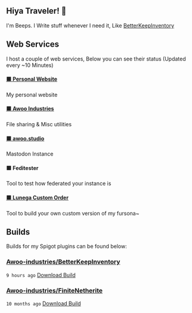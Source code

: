 ## Hiya Traveler! 👋
I'm Beeps. I Write stuff whenever I need it, Like [BetterKeepInventory](https://github.com/Awoo-Industries/BetterKeepInventory)

## Web Services
I host a couple of web services, Below you can see their status (Updated every ~10 Minutes)

#### [🟩 Personal Website](https://beepsterr.com)

My personal website
#### [🟩 Awoo Industries](https://awoo.industries)

File sharing & Misc utilities
#### [🟩 awoo.studio](https://awoo.studio)

Mastodon Instance
#### 🟥 Feditester

Tool to test how federated your instance is
#### [🟩 Lunega Custom Order](https://order.lunega.net)

Tool to build your own custom version of my fursona~

## Builds
Builds for my Spigot plugins can be found below:

### [Awoo-industries/BetterKeepInventory](https://github.com/Awoo-industries/BetterKeepInventory)

`9 hours ago` [Download Build](https://github.com/Awoo-industries/BetterKeepInventory/suites/26260462950/artifacts/1724414970)
### [Awoo-industries/FiniteNetherite](https://github.com/Awoo-industries/FiniteNetherite)

`10 months ago` [Download Build](https://github.com/Awoo-industries/FiniteNetherite/suites/16460560295/artifacts/940707951)

